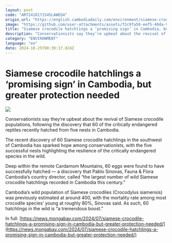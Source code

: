 ```yaml
---
layout: post
code: "ART2410171545LAWEQ4"
origin_url: "https://english.cambodiadaily.com/environment/siamese-crocodile-hatchlings-a-promising-sign-in-cambodia-but-greater-protection-needed-188723/"
image: "https://github.com/user-attachments/assets/f2c9fa58-eef5-40da-957a-29d9cf9e1625"
title: "Siamese crocodile hatchlings a ‘promising sign’ in Cambodia, but greater protection needed"
description: "Conservationists say they’re upbeat about the revival of Siamese crocodile populations, following the discovery that 60 of the critically endangered reptiles recently hatched from five nests in Cambodia."
category: "ENVIRONMENT"
language: "en"
date: 2024-10-25T08:39:17.824Z
---
```


# Siamese crocodile hatchlings a ‘promising sign’ in Cambodia, but greater protection needed

 ![](https://github.com/user-attachments/assets/9d7dc590-9b7f-430c-983c-abafaad03c39)

Conservationists say they’re upbeat about the revival of Siamese crocodile populations, following the discovery that 60 of the critically endangered reptiles recently hatched from five nests in Cambodia.

The recent discovery of 60 Siamese crocodile hatchlings in the southwest of Cambodia has sparked hope among conservationists, with the five successful nests highlighting the resilience of the critically endangered species in the wild.

Deep within the remote Cardamom Mountains, 60 eggs were found to have successfully hatched — a discovery that Pablo Sinovas, Fauna & Flora Cambodia’s country director, called “the largest number of wild Siamese crocodile hatchlings recorded in Cambodia this century.”

Cambodia’s wild population of Siamese crocodiles (Crocodylus siamensis) was previously estimated at around 400, with the mortality rate among most crocodile species’ young at roughly 80%, Sinovas said. As such, 60 hatchlings in the wild is “a tremendous boost.”

In full: [https://news.mongabay.com/2024/07/siamese-crocodile-hatchlings-a-promising-sign-in-cambodia-but-greater-protection-needed/](https://news.mongabay.com/2024/07/siamese-crocodile-hatchlings-a-promising-sign-in-cambodia-but-greater-protection-needed/)